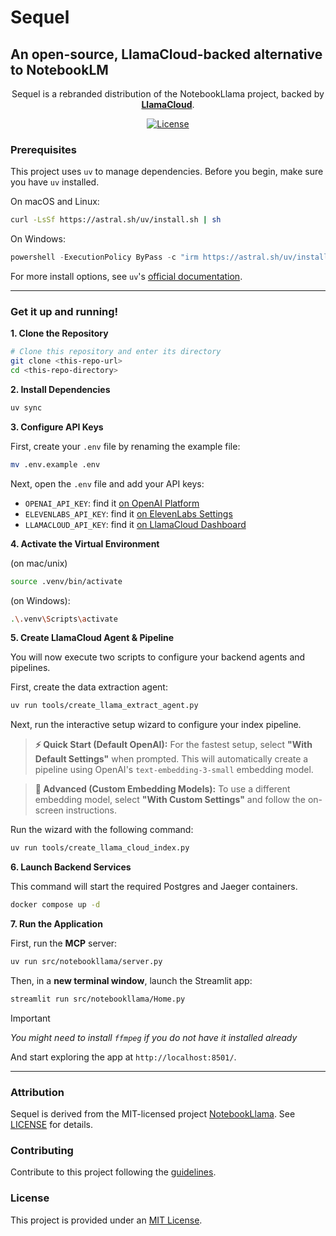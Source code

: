 # Sequel

## An open-source, LlamaCloud-backed alternative to NotebookLM

<p align="center">
  Sequel is a rebranded distribution of the NotebookLlama project, backed by <a href="https://cloud.llamaindex.ai?utm_source=demo&utm_medium=notebookLM"><strong>LlamaCloud</strong></a>.
</p>

<p align="center">
    <a href="./LICENSE"><img alt="License" src="https://img.shields.io/badge/license-MIT-blue"></a>
</p>

### Prerequisites

This project uses `uv` to manage dependencies. Before you begin, make sure you have `uv` installed.

On macOS and Linux:

```bash
curl -LsSf https://astral.sh/uv/install.sh | sh
```

On Windows:

```powershell
powershell -ExecutionPolicy ByPass -c "irm https://astral.sh/uv/install.ps1 | iex"
```

For more install options, see `uv`'s [official documentation](https://docs.astral.sh/uv/getting-started/installation/).

---

### Get it up and running!

**1. Clone the Repository**

```bash
# Clone this repository and enter its directory
git clone <this-repo-url>
cd <this-repo-directory>
```

**2. Install Dependencies**

```bash
uv sync
```

**3. Configure API Keys**

First, create your `.env` file by renaming the example file:

```bash
mv .env.example .env
```

Next, open the `.env` file and add your API keys:

- `OPENAI_API_KEY`: find it [on OpenAI Platform](https://platform.openai.com/api-keys)
- `ELEVENLABS_API_KEY`: find it [on ElevenLabs Settings](https://elevenlabs.io/app/settings/api-keys)
- `LLAMACLOUD_API_KEY`: find it [on LlamaCloud Dashboard](https://cloud.llamaindex.ai?utm_source=demo&utm_medium=notebookLM)

**4. Activate the Virtual Environment**

(on mac/unix)

```bash
source .venv/bin/activate
```

(on Windows):

```bash
.\.venv\Scripts\activate
```

**5. Create LlamaCloud Agent & Pipeline**

You will now execute two scripts to configure your backend agents and pipelines.

First, create the data extraction agent:

```bash
uv run tools/create_llama_extract_agent.py
```

Next, run the interactive setup wizard to configure your index pipeline.

> **⚡ Quick Start (Default OpenAI):**
> For the fastest setup, select **"With Default Settings"** when prompted. This will automatically create a pipeline using OpenAI's `text-embedding-3-small` embedding model.

> **🧠 Advanced (Custom Embedding Models):**
> To use a different embedding model, select **"With Custom Settings"** and follow the on-screen instructions.

Run the wizard with the following command:

```bash
uv run tools/create_llama_cloud_index.py
```

**6. Launch Backend Services**

This command will start the required Postgres and Jaeger containers.

```bash
docker compose up -d
```

**7. Run the Application**

First, run the **MCP** server:

```bash
uv run src/notebookllama/server.py
```

Then, in a **new terminal window**, launch the Streamlit app:

```bash
streamlit run src/notebookllama/Home.py
```

> [!IMPORTANT]
>
> _You might need to install `ffmpeg` if you do not have it installed already_

And start exploring the app at `http://localhost:8501/`.

---

### Attribution

Sequel is derived from the MIT-licensed project [NotebookLlama](https://github.com/run-llama/notebookllama). See [LICENSE](./LICENSE) for details.

### Contributing

Contribute to this project following the [guidelines](./CONTRIBUTING.md).

### License

This project is provided under an [MIT License](./LICENSE).
